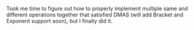 Took me time to figure out how to properly implement multiple same and different operations together that satisfied DMAS (will add Bracket and Exponent support soon), but I finally did it.
